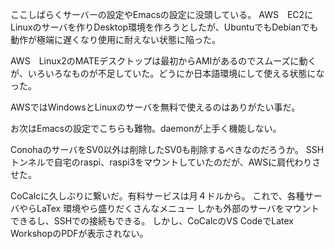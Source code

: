 ここしばらくサーバーの設定やEmacsの設定に没頭している。
AWS　EC2にLinuxのサーバを作りDesktop環境を作ろうとしたが、UbuntuでもDebianでも動作が極端に遅くなり使用に耐えない状態に陥った。

AWS　Linux2のMATEデスクトップは最初からAMIがあるのでスムーズに動くが、いろいろなものが不足していた。どうにか日本語環境にして使える状態になった。

AWSではWindowsとLinuxのサーバを無料で使えるのはありがたい事だ。

お次はEmacsの設定でこちらも難物。daemonが上手く機能しない。

ConohaのサーバをSV0以外は削除したSV0も削除するべきなのだろうか。
SSHトンネルで自宅のraspi、raspi3をマウントしていたのだが、AWSに肩代わりさせた。

CoCalcに久しぶりに繋いだ。有料サービスは月４ドルから。
これで、各種サーバやらLaTex 環境やら盛りだくさんなメニュー
しかも外部のサーバをマウントできるし、SSHでの接続もできる。
しかし、CoCalcのVS CodeでLatex WorkshopのPDFが表示されない。


